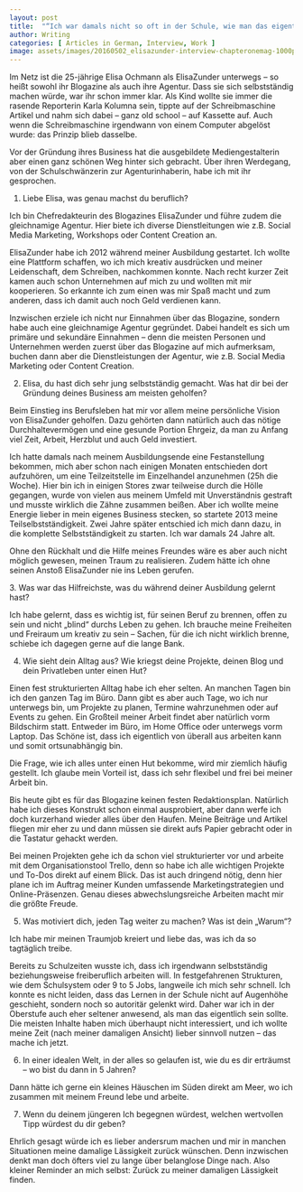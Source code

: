 ```yaml
---
layout: post
title:  "“Ich war damals nicht so oft in der Schule, wie man das eigentlich sollte”"
author: Writing
categories: [ Articles in German, Interview, Work ]
image: assets/images/20160502_elisazunder-interview-chapteronemag-1000px-01-e1462186947917.jpg
---
```



Im Netz ist die 25-jährige Elisa Ochmann als ElisaZunder unterwegs – so heißt sowohl ihr Blogazine als auch ihre Agentur. Dass sie sich selbstständig machen würde, war ihr schon immer klar. Als Kind wollte sie immer die rasende Reporterin Karla Kolumna sein, tippte auf der Schreibmaschine Artikel und nahm sich dabei – ganz old school – auf Kassette auf. Auch wenn die Schreibmaschine irgendwann von einem Computer abgelöst wurde: das Prinzip blieb dasselbe.

Vor der Gründung ihres Business hat die ausgebildete Mediengestalterin aber einen ganz schönen Weg hinter sich gebracht. Über ihren Werdegang, von der Schulschwänzerin zur Agenturinhaberin, habe ich mit ihr gesprochen.

1. Liebe Elisa, was genau machst du beruflich?

Ich bin Chefredakteurin des Blogazines ElisaZunder und führe zudem die gleichnamige Agentur. Hier biete ich diverse Dienstleitungen wie z.B. Social Media Marketing, Workshops oder Content Creation an.

ElisaZunder habe ich 2012 während meiner Ausbildung gestartet. Ich wollte eine Plattform schaffen, wo ich mich kreativ ausdrücken und meiner Leidenschaft, dem Schreiben, nachkommen konnte. Nach recht kurzer Zeit kamen auch schon Unternehmen auf mich zu und wollten mit mir kooperieren. So erkannte ich zum einen was mir Spaß macht und zum anderen, dass ich damit auch noch Geld verdienen kann.

Inzwischen erziele ich nicht nur Einnahmen über das Blogazine, sondern habe auch eine gleichnamige Agentur gegründet. Dabei handelt es sich um primäre und sekundäre Einnahmen – denn die meisten Personen und Unternehmen werden zuerst über das Blogazine auf mich aufmerksam, buchen dann aber die Dienstleistungen der Agentur, wie z.B. Social Media Marketing oder Content Creation.

2. Elisa, du hast dich sehr jung selbstständig gemacht. Was hat dir bei der Gründung deines Business am meisten geholfen?

Beim Einstieg ins Berufsleben hat mir vor allem meine persönliche Vision von ElisaZunder geholfen. Dazu gehörten dann natürlich auch das nötige Durchhaltevermögen und eine gesunde Portion Ehrgeiz, da man zu Anfang viel Zeit, Arbeit, Herzblut und auch Geld investiert.

Ich hatte damals nach meinem Ausbildungsende eine Festanstellung bekommen, mich aber schon nach einigen Monaten entschieden dort aufzuhören, um eine Teilzeitstelle im Einzelhandel anzunehmen (25h die Woche). Hier bin ich in einigen Stores zwar teilweise durch die Hölle gegangen, wurde von vielen aus meinem Umfeld mit Unverständnis gestraft und musste wirklich die Zähne zusammen beißen. Aber ich wollte meine Energie lieber in mein eigenes Business stecken, so startete 2013 meine Teilselbstständigkeit. Zwei Jahre später entschied ich mich dann dazu, in die komplette Selbstständigkeit zu starten. Ich war damals 24 Jahre alt.

Ohne den Rückhalt und die Hilfe meines Freundes wäre es aber auch nicht möglich gewesen, meinen Traum zu realisieren. Zudem hätte ich ohne seinen Anstoß ElisaZunder nie ins Leben gerufen.

3. Was war das Hilfreichste, was du während deiner Ausbildung gelernt hast?

Ich habe gelernt, dass es wichtig ist, für seinen Beruf zu brennen, offen zu sein und nicht „blind“ durchs Leben zu gehen. Ich brauche meine Freiheiten und Freiraum um kreativ zu sein – Sachen, für die ich nicht wirklich brenne, schiebe ich dagegen gerne auf die lange Bank.

4. Wie sieht dein Alltag aus? Wie kriegst deine Projekte, deinen Blog und dein Privatleben unter einen Hut?

Einen fest strukturierten Alltag habe ich eher selten. An manchen Tagen bin ich den ganzen Tag im Büro. Dann gibt es aber auch Tage, wo ich nur unterwegs bin, um Projekte zu planen, Termine wahrzunehmen oder auf Events zu gehen. Ein Großteil meiner Arbeit findet aber natürlich vorm Bildschirm statt. Entweder im Büro, im Home Office oder unterwegs vorm Laptop. Das Schöne ist, dass ich eigentlich von überall aus arbeiten kann und somit ortsunabhängig bin.

Die Frage, wie ich alles unter einen Hut bekomme, wird mir ziemlich häufig gestellt. Ich glaube mein Vorteil ist, dass ich sehr flexibel und frei bei meiner Arbeit bin.

Bis heute gibt es für das Blogazine keinen festen Redaktionsplan. Natürlich habe ich dieses Konstrukt schon einmal ausprobiert, aber dann werfe ich doch kurzerhand wieder alles über den Haufen. Meine Beiträge und Artikel fliegen mir eher zu und dann müssen sie direkt aufs Papier gebracht oder in die Tastatur gehackt werden.

Bei meinen Projekten gehe ich da schon viel strukturierter vor und arbeite mit dem Organisationstool Trello, denn so habe ich alle wichtigen Projekte und To-Dos direkt auf einem Blick. Das ist auch dringend nötig, denn hier plane ich im Auftrag meiner Kunden umfassende Marketingstrategien und Online-Präsenzen. Genau dieses abwechslungsreiche Arbeiten macht mir die größte Freude.

5. Was motiviert dich, jeden Tag weiter zu machen? Was ist dein „Warum“?

Ich habe mir meinen Traumjob kreiert und liebe das, was ich da so tagtäglich treibe.

Bereits zu Schulzeiten wusste ich, dass ich irgendwann selbstständig beziehungsweise freiberuflich arbeiten will. In festgefahrenen Strukturen, wie dem Schulsystem oder 9 to 5 Jobs, langweile ich mich sehr schnell. Ich konnte es nicht leiden, dass das Lernen in der Schule nicht auf Augenhöhe geschieht, sondern noch so autoritär gelenkt wird. Daher war ich in der Oberstufe auch eher seltener anwesend, als man das eigentlich sein sollte. Die meisten Inhalte haben mich überhaupt nicht interessiert, und ich wollte meine Zeit (nach meiner damaligen Ansicht) lieber sinnvoll nutzen – das mache ich jetzt.

6. In einer idealen Welt, in der alles so gelaufen ist, wie du es dir erträumst – wo bist du dann in 5 Jahren?

Dann hätte ich gerne ein kleines Häuschen im Süden direkt am Meer, wo ich zusammen mit meinem Freund lebe und arbeite.

7. Wenn du deinem jüngeren Ich begegnen würdest, welchen wertvollen Tipp würdest du dir geben?

Ehrlich gesagt würde ich es lieber andersrum machen und mir in manchen Situationen meine damalige Lässigkeit zurück wünschen. Denn inzwischen denkt man doch öfters viel zu lange über belanglose Dinge nach. Also kleiner Reminder an mich selbst: Zurück zu meiner damaligen Lässigkeit finden.

